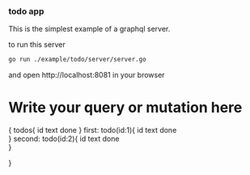 ### todo app

This is the simplest example of a graphql server.

to run this server
```bash
go run ./example/todo/server/server.go
```

and open http://localhost:8081 in your browser



# Write your query or mutation here
{
  todos{
    id
    text
    done
  }
  first: todo(id:1){
    id
    text
    done    
  }
  second: todo(id:2){
    id
    text
    done    
  }
  
}